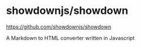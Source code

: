 # showdownjs/showdown

https://github.com/showdownjs/showdown

A Markdown to HTML converter written in Javascript 